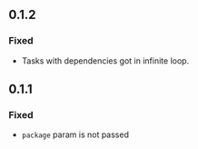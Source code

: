 ## 0.1.2

### Fixed

* Tasks with dependencies got in infinite loop.

## 0.1.1

### Fixed

* ``package`` param is not passed
